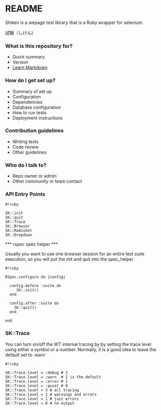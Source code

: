 # README #

Shiken is a wepage test library that is a Ruby wrapper for selenium.

試験（しけん)

### What is this repository for? ###

* Quick summary
* Version
* [Learn Markdown](https://bitbucket.org/tutorials/markdowndemo)

### How do I get set up? ###

* Summary of set up
* Configuration
* Dependencies
* Database configuration
* How to run tests
* Deployment instructions

### Contribution guidelines ###

* Writing tests
* Code review
* Other guidelines

### Who do I talk to? ###

* Repo owner or admin
* Other community or team contact

### API Entry Points ###

```
#!ruby

SK::init
SK::quit
SK::Trace
SK::Browser
SK::RadioSet
SK::Dropdown
```
*** rspec spec helper ***

Usually you want to use one browser session for an entire test suite execution, so you will put the init and quit into the spec_helper

```
#!ruby

RSpec.configure do |config|
     
  config.before :suite do
     SK::init()
  end

  config.after :suite do
    SK::quit()
  end
        
end
```

### SK::Trace ###

You can turn on/off the WT internal tracing by by setting the trace level using either a symbol or a number.  Normally, it is a good idea to leave the default set to :warn


```
#!ruby

SK::Trace.level = :debug # 3
SK::Trace.level = :warn  # 2 is the default
SK::Trace.level = :error # 1 
SK::Trace.level = :quiet # 0
SK::Trace.level = 3 # all tracing
SK::Trace.level = 2 # warnings and errors
SK::Trace.level = 1 # just errors
SK::Trace.level = 0 # no output
```